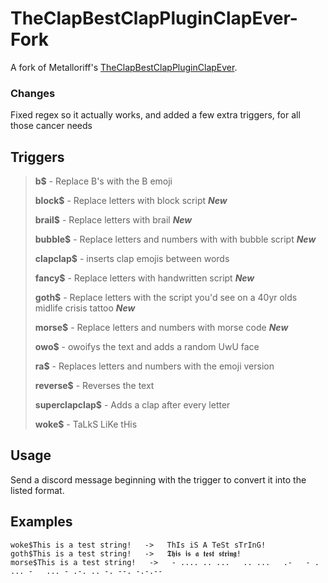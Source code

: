 
# TheClapBestClapPluginClapEver-Fork
A fork of Metalloriff's [TheClapBestClapPluginClapEver](https://github.com/Metalloriff/BetterDiscordPlugins/blob/master/TheClapBestClapPluginClapEver.plugin.js). 

### Changes
Fixed regex so it actually works, and added a few extra triggers, for all those cancer needs

## Triggers
>**b$** - Replace B's with the B emoji
>
>**block$** - Replace letters with block script ***New***
>
>**brail$** - Replace letters with brail ***New***
>
>**bubble$** - Replace letters and numbers with with bubble script ***New***
>
>**clapclap$** - inserts clap emojis between words
>
>**fancy$** - Replace letters with handwritten script ***New***
>
>**goth$** - Replace letters with the script you'd see on a 40yr olds midlife crisis tattoo ***New***
>
>**morse$** - Replace letters and numbers with morse code ***New***
>
>**owo$** - owoifys the text and adds a random UwU face
>
>**ra$** - Replaces letters and numbers with the emoji version
>
>**reverse$** - Reverses the text
>
>**superclapclap$** - Adds a clap after every letter
>
>**woke$** - TaLkS LiKe tHis

## Usage
Send a discord message beginning with the trigger to convert it into the listed format.

## Examples
```
woke$This is a test string!   ->   ThIs iS A TeSt sTrInG!
goth$This is a test string!   ->   𝕿𝖍𝖎𝖘 𝖎𝖘 𝖆 𝖙𝖊𝖘𝖙 𝖘𝖙𝖗𝖎𝖓𝖌!
morse$This is a test string!   ->   - .... .. ...   .. ...   .-   - . ... -   ... - .-. .. -. --. -.-.--
```